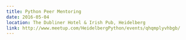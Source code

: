 ```yaml
---
title: Python Peer Mentoring
date: 2016-05-04
location: The Dubliner Hotel & Irish Pub, Heidelberg
link: http://www.meetup.com/HeidelbergPython/events/qhqmplyvhbgb/
---
```

